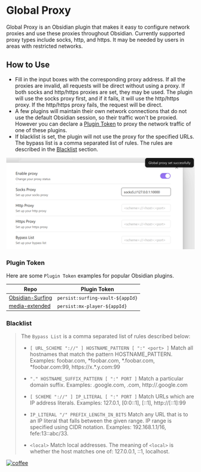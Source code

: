 # Global Proxy

Global Proxy is an Obsidian plugin that makes it easy to configure network proxies and use these proxies throughout Obsidian. Currently supported proxy types include socks, http, and https. It may be needed by users in areas with restricted networks.

## How to Use

* Fill in the input boxes with the corresponding proxy address. If all the proxies are invalid, all requests will be direct without using a proxy. If both socks and http/https proxies are set, they may be used. The plugin will use the socks proxy first, and if it fails, it will use the http/https proxy. If the http/https proxy fails, the request will be direct. 
* A few plugins will maintain their own network connections that do not use the default Obsidian session, so their traffic won't be proxied. However you can declare a [Plugin Token](#plugin-token) to proxy the network traffic of one of these plugins.
* If blacklist is set, the plugin will not use the proxy for the specified URLs. The bypass list is a comma separated list of rules. The rules are described in the [Blacklist](#blacklist) section.

![Setting Tab](assets/SettingTab.png)

### Plugin Token

Here are some `Plugin Token` examples for popular Obsidian plugins.

| Repo                                                         | Plugin Token                     |
| ------------------------------------------------------------ | -------------------------------- |
| [Obsidian-Surfing](https://github.com/PKM-er/Obsidian-Surfing) | `persist:surfing-vault-${appId}` |
| [media-extended](https://github.com/PKM-er/media-extended)   | `persist:mx-player-${appId}`     |



### Blacklist

> The `Bypass List` is a comma separated list of rules described below:
>
> - `[ URL_SCHEME "://" ] HOSTNAME_PATTERN [ ":" <port> ]`
>   Match all hostnames that match the pattern HOSTNAME_PATTERN.
>   Examples: foobar.com, *foobar.com, *.foobar.com, *foobar.com:99, https://x.\*.y.com:99
>
> - `"." HOSTNAME_SUFFIX_PATTERN [ ":" PORT ]`
>   Match a particular domain suffix.
>   Examples: .google.com, .com, http://.google.com
>
> - `[ SCHEME "://" ] IP_LITERAL [ ":" PORT ]`
>   Match URLs which are IP address literals.
>   Examples: 127.0.1, [0:0::1], [::1], http://[::1]:99
>
> - `IP_LITERAL "/" PREFIX_LENGTH_IN_BITS`
>   Match any URL that is to an IP literal that falls between the given range. IP range is specified using CIDR notation.
>   Examples: 192.168.1.1/16, fefe:13::abc/33.
> - `<local>`
>   Match local addresses. The meaning of `<local>` is whether the host matches one of: 127.0.0.1, ::1, localhost.




[![coffee](https://img.buymeacoffee.com/button-api/?text=Buy%20me%20a%20coffee&emoji=%E2%98%95&slug=windingblack&button_colour=FFDD00&font_colour=000000&font_family=Comic&outline_colour=000000&coffee_colour=ffffff)](https://www.buymeacoffee.com/windingblack)
